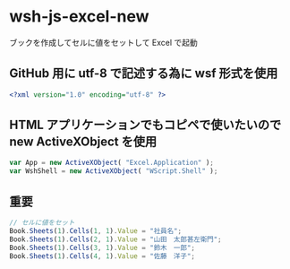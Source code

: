 # wsh-js-excel-new
ブックを作成してセルに値をセットして Excel で起動

## GitHub 用に utf-8 で記述する為に wsf 形式を使用
```xml
<?xml version="1.0" encoding="utf-8" ?>
```
## HTML アプリケーションでもコピペで使いたいので new ActiveXObject を使用
```javascript
var App = new ActiveXObject( "Excel.Application" );
var WshShell = new ActiveXObject( "WScript.Shell" );
```
## 重要
```javascript
// セルに値をセット
Book.Sheets(1).Cells(1, 1).Value = "社員名";
Book.Sheets(1).Cells(2, 1).Value = "山田　太郎甚左衛門";
Book.Sheets(1).Cells(3, 1).Value = "鈴木　一郎";
Book.Sheets(1).Cells(4, 1).Value = "佐藤　洋子";
```
